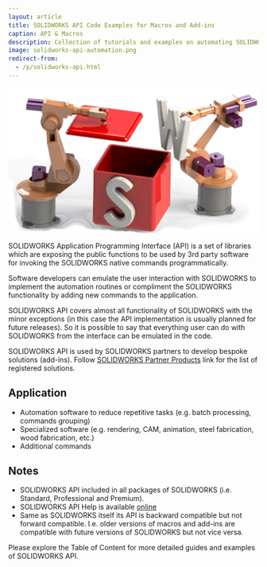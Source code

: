 ```yaml
---
layout: article
title: SOLIDWORKS API Code Examples for Macros and Add-ins
caption: API & Macros
description: Collection of tutorials and examples on automating SOLIDWORKS using the SOLIDWORKS API in VBA and VSTA macros, add-ins and stand-alone applications
image: solidworks-api-automation.png
redirect-from:
  - /p/solidworks-api.html
---
```

![SOLIDWORKS API Automation](solidworks-api-automation.png)

SOLIDWORKS Application Programming Interface (API) is a set of libraries which are exposing the public functions to be used by 3rd party software for invoking the SOLIDWORKS native commands programmatically.

Software developers can emulate the user interaction with SOLIDWORKS to implement the automation routines or compliment the SOLIDWORKS functionality by adding new commands to the application.

SOLIDWORKS API covers almost all functionality of SOLIDWORKS with the minor exceptions (in this case the API implementation is usually planned for future releases). So it is possible to say that everything user can do with SOLIDWORKS from the interface can be emulated in the code.

SOLIDWORKS API is used by SOLIDWORKS partners to develop bespoke solutions (add-ins). Follow [SOLIDWORKS Partner Products](http://www.solidworks.com/sw/products/search/results.htm) link for the list of registered solutions.

## Application

* Automation software to reduce repetitive tasks (e.g. batch processing, commands grouping)
* Specialized software (e.g. rendering, CAM, animation, steel fabrication, wood fabrication, etc.)
* Additional commands

## Notes

* SOLIDWORKS API included in all packages of SOLIDWORKS (i.e. Standard, Professional and Premium).
* SOLIDWORKS API Help is available [online](http://help.solidworks.com/2017/english/api/sldworksapiprogguide/welcome.htm)
* Same as SOLIDWORKS itself its API is backward compatible but not forward compatible. I.e. older versions of macros and add-ins are compatible with future versions of SOLIDWORKS but not vice versa.

Please explore the Table of Content for more detailed guides and examples of SOLIDWORKS API.
